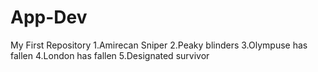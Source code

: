 # App-Dev
My First Repository
1.Amirecan Sniper
2.Peaky blinders
3.Olympuse has fallen
4.London has fallen
5.Designated survivor
